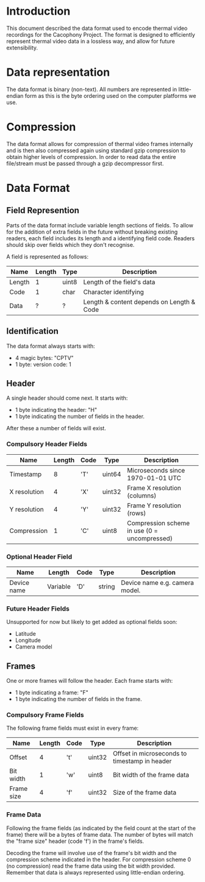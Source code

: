 # Introduction

This document described the data format used to encode thermal video
recordings for the Cacophony Project. The format is designed to
efficiently represent thermal video data in a lossless way, and allow
for future extensibility.

# Data representation

The data format is binary (non-text). All numbers are represented in
little-endian form as this is the byte ordering used on the computer
platforms we use.

# Compression

The data format allows for compression of thermal video frames
internally and is then also compressed again using standard gzip
compression to obtain higher levels of compression. In order to read
data the entire file/stream must be passed through a gzip decompressor
first.

# Data Format

## Field Represention

Parts of the data format include variable length sections of
fields. To allow for the addition of extra fields in the future
without breaking existing readers, each field includes its length and
a identifying field code. Readers should skip over fields which they
don't recognise.

A field is represented as follows:

| Name   | Length | Type  | Description
| ------ | ------ | ----- |----------------------------------------------
| Length | 1      | uint8 | Length of the field's data
| Code   | 1      | char  | Character identifying
| Data   | ?      | ?     | Length & content depends on Length & Code

## Identification

The data format always starts with:

* 4 magic bytes: "CPTV"
* 1 byte: version code: 1

## Header

A single header should come next. It starts with:
* 1 byte indicating the header: "H"
* 1 byte indicating the number of fields in the header.

After these a number of fields will exist.

### Compulsory Header Fields

| Name         | Length | Code  | Type    | Description
| ------------ | ------ | ----- | ------- | ---------------------------------------------
| Timestamp    | 8      | 'T'   | uint64  | Microseconds since 1970-01-01 UTC
| X resolution | 4      | 'X'   | uint32  | Frame X resolution (columns)
| Y resolution | 4      | 'Y'   | uint32  | Frame Y resolution (rows)
| Compression  | 1      | 'C'   | uint8   | Compression scheme in use (0 = uncompressed)

### Optional Header Field

| Name         | Length   | Code  | Type    | Description
| ------------ | -------- | ----- | ------- | ---------------------------------------------
| Device name  | Variable | 'D'   | string  | Device name e.g. camera model.

### Future Header Fields

Unsupported for now but likely to get added as optional fields soon:

* Latitude
* Longitude
* Camera model

## Frames

One or more frames will follow the header. Each frame starts with:
* 1 byte indicating a frame: "F"
* 1 byte indicating the number of fields in the frame.

### Compulsory Frame Fields

The following frame fields must exist in every frame:

| Name       | Length | Code  | Type      | Description
| ---------- | ------ | ----- | --------- | ---------------------------------------------
| Offset     | 4      | 't'   | uint32    | Offset in microseconds to timestamp in header
| Bit width  | 1      | 'w'   | uint8     | Bit width of the frame data
| Frame size | 4      | 'f'   | uint32    | Size of the frame data

### Frame Data

Following the frame fields (as indicated by the field count at the
start of the frame) there will be a bytes of frame data. The number of
bytes will match the "frame size" header (code 'f') in the frame's fields.

Decoding the frame will involve use of the frame's bit width and the
compression scheme indicated in the header. For compression scheme 0
(no compression) read the frame data using the bit width
provided. Remember that data is always represented using little-endian
ordering.
